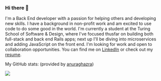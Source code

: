 ### Hi there 👋

I'm a Back End developer with a passion for helping others and developing new skills. I have a background in non-profit work and am excited to use code to do some good in the world. I'm currently a student at the Turing School of Software & Design, where I've focused thusfar on building both full-stack and back end Rails apps; next up I'll be diving into microservices and adding JavaScript on the front end. I'm looking for work and open to collaboration opportunities. You can find me on [LinkedIn](www.linkedin.com/in/grayson-cunningham) or check out my [resume](https://resume.creddle.io/resume/czokbysnwon).

My GitHub stats:
(provided by [anuraghazra](https://github.com/anuraghazra/github-readme-stats))

<img align="left" src="https://github-readme-stats.vercel.app/api?username=cunninghamge" />


